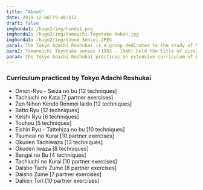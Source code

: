 ```yaml
---
title: "About"
date: 2019-12-08T19:48:51Z
draft: false
imghonda1: /hugo2/img/honda1.png
imghonda2: /hugo2/img/Yamauchi-Toyotake-Hoken.jpg
imghonda3: /hugo2/img/Onoue-Sensei.JPEG
para1: The Tokyo Adachi Roshukai is a group dedicated to the study of Muso Jikiden Eishin Ryu Iai (Yamanouchi-ha).  Muso Jikiden Eishin Ryu (MJER) originates from Tosa Province (modern day Kochi), which was ruled by the Yamauchi clan throughout the Edo Period.  The Tokyo Adachi Roshukai is led by Honda Masayoshi Jushin sensei who was awarded Iaijutsu Kongen no Maki by his teacher Onoue Masamitsu sensei. From Onoue sensei, our lineage goes through Kono Kanemitsu, Yamanouchi Toyotake, and Oe Masaji sensei.  Honda sensei was also a student of Iwata Norikazu sensei, the founder of the Roshukai.
para2: Yamanouchi Toyotake sensei (1903 - 1946) held the title of viscount and was a direct student of 17th generation instructor Oe Masaji (1852 - 1927).  He was one of multiple students to receive the Iaijutsu Kongen no Maki, a scroll signifying complete transmission.  As the grandson of daimyo Yamauchi Yodo, Oe sensei's former lord, he was taught iai befitting a lord.  While the core remains the same, this manifests through small stylistic differences from other branches of MJER.
para4: The Tokyo Adachi Roshukai practices an extensive curriculum of both solo iai forms and paired kata.  Honda sensei is also a member of the Zen Nihon Kendo Renmei (ZNKR) and holds the rank of Kyoshi 7dan.
---
```


<!-- ![[img src=attached-image.jpg alt=foobar]] -->

<!-- ![Honda sensei](/hugo2/img/honda-1.png) -->



<!-- <img src="/honda-1.png" alt="alt" /> -->




### Curriculum practiced by Tokyo Adachi Roshukai

* Omori-Ryu - Seiza no bu [12 techniques]</li>
* Tachiuchi no Kata [7 partner exercises]
* Zen Nihon Kendo Renmei Iaido [12 techniques]
* Batto Ryu [12 techniques]
* Keishi Ryu [6 techniques]
* Touhou [5 techniques]
* Eishin Ryu - Tattehiza no bu [10 techniques]
* Tsumeai no Kurai  [10 partner exercises]
* Okuden Tachiwaza  [13 techniques]
* Okuden Iwaza [8 techniques]
* Bangai no Bu  [4 techniques]
* Tachiuchi no Kurai  [10 partner exercises]
* Daisho Tachi Zume [8 partner exercises]
* Daisho Zume  [7 partner exercises]
* Daiken Tori  [10 partner exercises]
